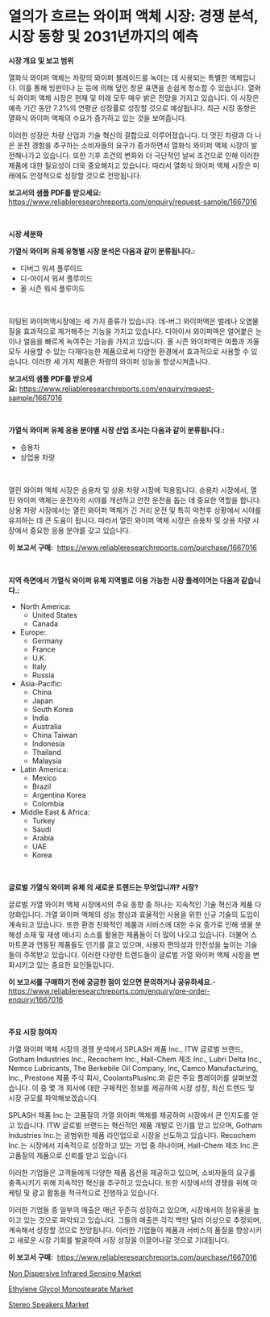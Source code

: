 <p><h1>열의가 흐르는 와이퍼 액체 시장: 경쟁 분석, 시장 동향 및 2031년까지의 예측</h1></p><p><strong>시장 개요 및 보고 범위</strong></p>
<p><p>열화식 와이퍼 액체는 차량의 와이퍼 블레이드를 녹이는 데 사용되는 특별한 액체입니다. 이를 통해 빙판이나 눈 등에 의해 덮인 창문 표면을 손쉽게 청소할 수 있습니다. 열화식 와이퍼 액체 시장은 현재 및 미래 모두 매우 밝은 전망을 가지고 있습니다. 이 시장은 예측 기간 동안 7.2%의 연평균 성장률로 성장할 것으로 예상됩니다. 최근 시장 동향은 열화식 와이퍼 액체의 수요가 증가하고 있는 것을 보여줍니다. </p><p>이러한 성장은 차량 산업과 기술 혁신의 결합으로 이루어졌습니다. 더 멋진 차량과 더 나은 운전 경험을 추구하는 소비자들의 요구가 증가하면서 열화식 와이퍼 액체 시장이 발전해나가고 있습니다. 또한 기후 조건의 변화와 더 극단적인 날씨 조건으로 인해 이러한 제품에 대한 필요성이 더욱 중요해지고 있습니다. 따라서 열화식 와이퍼 액체 시장은 미래에도 안정적으로 성장할 것으로 전망됩니다.</p></p>
<p><strong>보고서의 샘플 PDF를 받으세요:</strong> <a href="https://www.reliableresearchreports.com/enquiry/request-sample/1667016">https://www.reliableresearchreports.com/enquiry/request-sample/1667016</a></p>
<p>&nbsp;</p>
<p><strong>시장 세분화</strong></p>
<p><strong>가열식 와이퍼 유체 유형별 시장 분석은 다음과 같이 분류됩니다.:</strong></p>
<p><ul><li>디버그 워셔 플루이드</li><li>디-아이서 워셔 플루이드</li><li>올 시즌 워셔 플루이드</li></ul></p>
<p>&nbsp;</p>
<p><p>히팅된 와이퍼액시장에는 세 가지 종류가 있습니다. 데-버그 와이퍼액은 벌레나 오염물질을 효과적으로 제거해주는 기능을 가지고 있습니다. 디아이서 와이퍼액은 얼어붙은 눈이나 얼음을 빠르게 녹여주는 기능을 가지고 있습니다. 올 시즌 와이퍼액은 여름과 겨울 모두 사용할 수 있는 다재다능한 제품으로써 다양한 환경에서 효과적으로 사용할 수 있습니다. 이러한 세 가지 제품은 차량의 와이퍼 성능을 향상시켜줍니다.</p></p>
<p><strong>보고서의 샘플 PDF를 받으세요:</strong>&nbsp;<a href="https://www.reliableresearchreports.com/enquiry/request-sample/1667016">https://www.reliableresearchreports.com/enquiry/request-sample/1667016</a></p>
<p>&nbsp;</p>
<p><strong> 가열식 와이퍼 유체 응용 분야별 시장 산업 조사는 다음과 같이 분류됩니다.:</strong></p>
<p><ul><li>승용차</li><li>상업용 차량</li></ul></p>
<p>&nbsp;</p>
<p><p>열린 와이퍼 액체 시장은 승용차 및 상용 차량 시장에 적용됩니다. 승용차 시장에서, 열린 와이퍼 액체는 운전자의 시야를 개선하고 안전 운전을 돕는 데 중요한 역할을 합니다. 상용 차량 시장에서는 열린 와이퍼 액체가 긴 거리 운전 및 특히 악천후 상황에서 시야를 유지하는 데 큰 도움이 됩니다. 따라서 열린 와이퍼 액체 시장은 승용차 및 상용 차량 시장에서 중요한 응용 분야를 갖고 있습니다.</p></p>
<p><strong>이 보고서 구매:</strong>&nbsp; <a href="https://www.reliableresearchreports.com/purchase/1667016">https://www.reliableresearchreports.com/purchase/1667016</a></p>
<p>&nbsp;</p>
<p><strong>지역 측면에서 가열식 와이퍼 유체 지역별로 이용 가능한 시장 플레이어는 다음과 같습니다.:</strong></p>
<p><ul>
    <li>
        North America:
        <ul>
            <li>United States</li>
            <li>Canada</li>
        </ul>
    </li>
    <li>
        Europe:
        <ul>
            <li>Germany</li>
            <li>France</li>
            <li>U.K.</li>
            <li>Italy</li>
            <li>Russia</li>
        </ul>
    </li>
    <li>
        Asia-Pacific:
        <ul>
            <li>China</li>
            <li>Japan</li>
            <li>South Korea</li>
            <li>India</li>
            <li>Australia</li>
            <li>China Taiwan</li>
            <li>Indonesia</li>
            <li>Thailand</li>
            <li>Malaysia</li>
        </ul>
    </li>
    <li>
        Latin America:
        <ul>
            <li>Mexico</li>
            <li>Brazil</li>
            <li>Argentina Korea</li>
            <li>Colombia</li>
        </ul>
    </li>
    <li>
        Middle East & Africa:
        <ul>
            <li>Turkey</li>
            <li>Saudi</li>
            <li>Arabia</li>
            <li>UAE</li>
            <li>Korea</li>
        </ul>
    </li>
    </ul></p>
<p>&nbsp;</p>
<p><strong>글로벌 가열식 와이퍼 유체 의 새로운 트렌드는 무엇입니까? 시장?</strong></p>
<p><p>글로벌 가열 와이퍼 액체 시장에서의 주요 동향 중 하나는 지속적인 기술 혁신과 제품 다양화입니다. 가열 와이퍼 액체의 성능 향상과 효율적인 사용을 위한 신규 기술의 도입이 계속되고 있습니다. 또한 환경 친화적인 제품과 서비스에 대한 수요 증가로 인해 생물 분해성 소재 및 재생 에너지 소스를 활용한 제품들이 더 많이 나오고 있습니다. 더불어 스마트폰과 연동된 제품들도 인기를 끌고 있으며, 사용자 편의성과 안전성을 높이는 기술들이 주목받고 있습니다. 이러한 다양한 트렌드들이 글로벌 가열 와이퍼 액체 시장을 변화시키고 있는 중요한 요인들입니다.</p></p>
<p><strong>이 보고서를 구매하기 전에 궁금한 점이 있으면 문의하거나 공유하세요.</strong>- <a href="https://www.reliableresearchreports.com/enquiry/pre-order-enquiry/1667016">https://www.reliableresearchreports.com/enquiry/pre-order-enquiry/1667016</a></p>
<p>&nbsp;</p>
<p><strong>주요 시장 참여자</strong></p>
<p><p>가열 와이퍼 액체 시장의 경쟁 분석에서 SPLASH 제품 Inc., ITW 글로벌 브랜드, Gotham Industries Inc., Recochem Inc., Hall-Chem 제조 Inc., Lubri Delta Inc., Nemco Lubricants, The Berkebile Oil Company, Inc, Camco Manufacturing, Inc., Prestone 제품 주식 회사, CoolantsPlusInc.와 같은 주요 플레이어를 살펴보겠습니다. 이 중 몇 개 회사에 대한 구체적인 정보를 제공하여 시장 성장, 최신 트렌드 및 시장 규모를 파악해보겠습니다. </p><p>SPLASH 제품 Inc.는 고품질의 가열 와이퍼 액체를 제공하여 시장에서 큰 인지도를 얻고 있습니다. ITW 글로벌 브랜드는 혁신적인 제품 개발로 인기를 얻고 있으며, Gotham Industries Inc.는 광범위한 제품 라인업으로 시장을 선도하고 있습니다. Recochem Inc.는 시장에서 지속적으로 성장하고 있는 기업 중 하나이며, Hall-Chem 제조 Inc.은 고품질의 제품으로 신뢰를 받고 있습니다. </p><p>이러한 기업들은 고객들에게 다양한 제품 옵션을 제공하고 있으며, 소비자들의 요구를 충족시키기 위해 지속적인 혁신을 추구하고 있습니다. 또한 시장에서의 경쟁을 위해 마케팅 및 광고 활동을 적극적으로 진행하고 있습니다. </p><p>이러한 기업들 중 일부의 매출은 매년 꾸준히 성장하고 있으며, 시장에서의 점유율을 높이고 있는 것으로 파악되고 있습니다. 그들의 매출은 각각 백만 달러 이상으로 추정되며, 계속해서 성장할 것으로 전망됩니다. 이러한 기업들이 제품과 서비스의 품질을 향상시키고 새로운 시장 기회를 발굴하여 시장 성장을 이끌어나갈 것으로 기대됩니다.</p></p>
<p><strong>이 보고서 구매:</strong>&nbsp;&nbsp;<a href="https://www.reliableresearchreports.com/purchase/1667016">https://www.reliableresearchreports.com/purchase/1667016</a></p>
<p><p><a href="https://github.com/lataunyatinikmelvin59ilbd0dv/Market-Research-Report-List-1/blob/main/non-dispersive-infrared-sensing-market.md">Non Dispersive Infrared Sensing Market</a></p><p><a href="https://cute-banjo-8ca.notion.site/Ethylene-Glycol-Monostearate-Market-Growth-Market-Trends-COVID-19-Impact-and-Forecasts-for-period-03cc944cb7c544e598c4c3fd79392568">Ethylene Glycol Monostearate Market</a></p><p><a href="https://github.com/pgtimber/Market-Research-Report-List-2/blob/main/stereo-speakers-market.md">Stereo Speakers Market</a></p></p>

